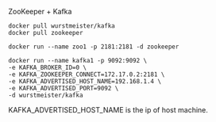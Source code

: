 ZooKeeper + Kafka

    docker pull wurstmeister/kafka
    docker pull zookeeper

    docker run --name zoo1 -p 2181:2181 -d zookeeper
    
    docker run --name kafka1 -p 9092:9092 \
    -e KAFKA_BROKER_ID=0 \
    -e KAFKA_ZOOKEEPER_CONNECT=172.17.0.2:2181 \
    -e KAFKA_ADVERTISED_HOST_NAME=192.168.1.4 \
    -e KAFKA_ADVERTISED_PORT=9092 \
    -d wurstmeister/kafka

KAFKA_ADVERTISED_HOST_NAME is the ip of host machine.